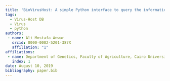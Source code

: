 ```yaml
---
title: 'BioVirusHost: A simple Python interface to query the information from Virus-Host DB'
tags:
  - Virus-Host DB
  - Virus
  - python
authors:
 - name: Ali Mostafa Anwar
   orcid: 0000-0002-5201-387X
   affiliation: "1"
affiliations:
 - name: Department of Genetics, Faculty of Agriculture, Cairo University, 12613, Cairo, Egypt
   index: 1
date: August 10, 2019
bibliography: paper.bib
---
```

